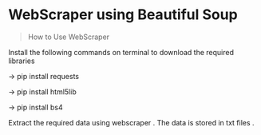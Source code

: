 # WebScraper using Beautiful Soup

>How to Use WebScraper

Install the following commands on terminal to download the required libraries

-> pip install requests

-> pip install html5lib

-> pip install bs4

Extract the required data using webscraper . The data is stored in txt files .

